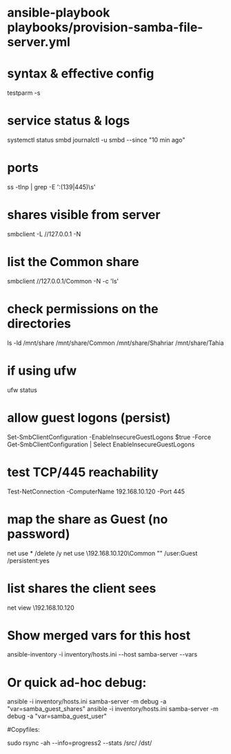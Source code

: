 # ansible-playbook playbooks/provision-samba-file-server.yml 


# syntax & effective config
testparm -s

# service status & logs
systemctl status smbd
journalctl -u smbd --since "10 min ago"

# ports
ss -tlnp | grep -E ':(139|445)\s'

# shares visible from server
smbclient -L //127.0.0.1 -N

# list the Common share
smbclient //127.0.0.1/Common -N -c 'ls'

# check permissions on the directories
ls -ld /mnt/share /mnt/share/Common /mnt/share/Shahriar /mnt/share/Tahia

# if using ufw
ufw status




# allow guest logons (persist)
Set-SmbClientConfiguration -EnableInsecureGuestLogons $true -Force
Get-SmbClientConfiguration | Select EnableInsecureGuestLogons

# test TCP/445 reachability
Test-NetConnection -ComputerName 192.168.10.120 -Port 445

# map the share as Guest (no password)
net use * /delete /y
net use \\192.168.10.120\Common "" /user:Guest /persistent:yes

# list shares the client sees
net view \\192.168.10.120





# Show merged vars for this host
ansible-inventory -i inventory/hosts.ini --host samba-server --vars

# Or quick ad-hoc debug:
ansible -i inventory/hosts.ini samba-server -m debug -a "var=samba_guest_shares"
ansible -i inventory/hosts.ini samba-server -m debug -a "var=samba_guest_user"






#Copyfiles:

sudo rsync -ah --info=progress2 --stats /src/ /dst/
